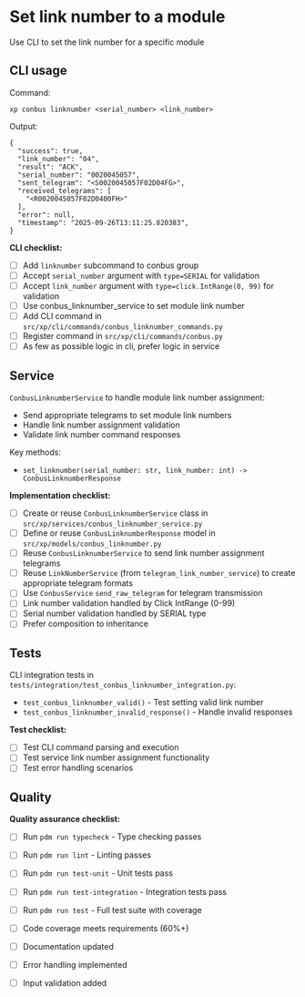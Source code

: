 # Set link number to a module

Use CLI to set the link number for a specific module

## CLI usage

Command:
```
xp conbus linknumber <serial_number> <link_number>
```

Output:
```
{
  "success": true,
  "link_number": "04",
  "result": "ACK",
  "serial_number": "0020045057",
  "sent_telegram": "<S0020045057F02D04FG>",
  "received_telegrams": [
    "<R0020045057F02D0400FH>"
  ],
  "error": null,
  "timestamp": "2025-09-26T13:11:25.820383",
}
```

**CLI checklist:**
- [ ] Add `linknumber` subcommand to conbus group
- [ ] Accept `serial_number` argument with `type=SERIAL` for validation
- [ ] Accept `link_number` argument with `type=click.IntRange(0, 99)` for validation
- [ ] Use conbus_linknumber_service to set module link number
- [ ] Add CLI command in `src/xp/cli/commands/conbus_linknumber_commands.py`
- [ ] Register command in `src/xp/cli/commands/conbus.py`
- [ ] As few as possible logic in cli, prefer logic in service

## Service

`ConbusLinknumberService` to handle module link number assignment:

- Send appropriate telegrams to set module link numbers
- Handle link number assignment validation
- Validate link number command responses

Key methods:
- `set_linknumber(serial_number: str, link_number: int) -> ConbusLinknumberResponse`

**Implementation checklist:**
- [ ] Create or reuse `ConbusLinknumberService` class in `src/xp/services/conbus_linknumber_service.py`
- [ ] Define or reuse `ConbusLinknumberResponse` model in `src/xp/models/conbus_linknumber.py`
- [ ] Reuse `ConbusLinknumberService` to send link number assignment telegrams
- [ ] Reuse `LinkNumberService` (from `telegram_link_number_service`) to create appropriate telegram formats
- [ ] Use `ConbusService` `send_raw_telegram` for telegram transmission
- [ ] Link number validation handled by Click IntRange (0-99)
- [ ] Serial number validation handled by SERIAL type
- [ ] Prefer composition to inheritance

## Tests

CLI integration tests in `tests/integration/test_conbus_linknumber_integration.py`:

- `test_conbus_linknumber_valid()` - Test setting valid link number
- `test_conbus_linknumber_invalid_response()` - Handle invalid responses

**Test checklist:**
- [ ] Test CLI command parsing and execution
- [ ] Test service link number assignment functionality
- [ ] Test error handling scenarios

## Quality

**Quality assurance checklist:**
- [ ] Run `pdm run typecheck` - Type checking passes
- [ ] Run `pdm run lint` - Linting passes
- [ ] Run `pdm run test-unit` - Unit tests pass
- [ ] Run `pdm run test-integration` - Integration tests pass
- [ ] Run `pdm run test` - Full test suite with coverage
- [ ] Code coverage meets requirements (60%+)
- [ ] Documentation updated
- [ ] Error handling implemented
- [ ] Input validation added

